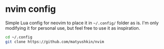 # nvim config

Simple Lua config for neovim to place it in `~/.config/` folder as is.
I'm only modifying it for personal use, but feel free to use it as inspiration.

```bash
cd ~/.config
git clone https://github.com/matyushkin/nvim
```

